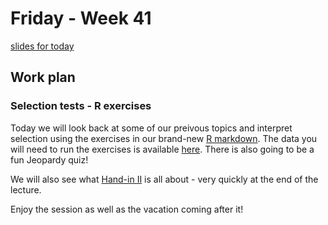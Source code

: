 
# Friday - Week 41

[slides for today](https://github.com/cpantea/Evolutionary_Thinking_2023/blob/main/week41/Friday/Week41_Fri.pdf)

## Work plan

### Selection tests - R exercises

Today we will look back at some of our preivous topics and interpret selection using the exercises in our brand-new [R markdown](https://github.com/cpantea/Evolutionary_Thinking_2023/tree/main/week41/Friday/seltest.Rmd). The data you will need to run the exercises is available [here](https://github.com/cpantea/Evolutionary_Thinking_2023/tree/main/week41/Friday/dnds_ex/).
There is also going to be a fun Jeopardy quiz!

We will also see what [Hand-in II](https://github.com/Bjarke-M/Evolutionary_Thinking_2023/tree/main/handin_2) is all about - very quickly at the end of the lecture.

Enjoy the session as well as the vacation coming after it!
